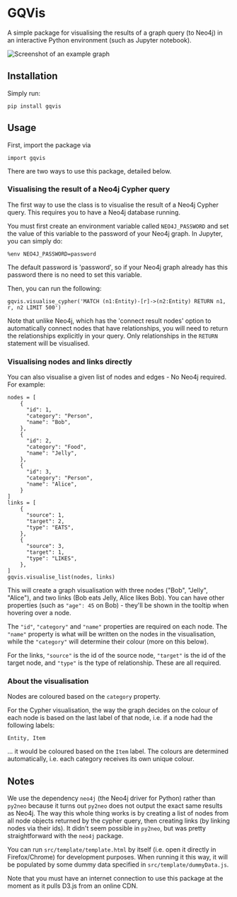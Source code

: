 # GQVis

A simple package for visualising the results of a graph query (to Neo4j) in an interactive Python environment (such as Jupyter notebook).

![Screenshot of an example graph](https://github.com/nlp-tlp/gqvis/blob/main/image_1.png?raw=true)

## Installation

Simply run:

    pip install gqvis

## Usage

First, import the package via

    import gqvis

There are two ways to use this package, detailed below.

### Visualising the result of a Neo4j Cypher query

The first way to use the class is to visualise the result of a Neo4j Cypher query. This requires you to have a Neo4j database running.

You must first create an environment variable called `NEO4J_PASSWORD` and set the value of this variable to the password of your Neo4j graph. In Jupyter, you can simply do:

    %env NEO4J_PASSWORD=password

The default password is 'password', so if your Neo4j graph already has this password there is no need to set this variable.

Then, you can run the following:

    gqvis.visualise_cypher('MATCH (n1:Entity)-[r]->(n2:Entity) RETURN n1, r, n2 LIMIT 500')

Note that unlike Neo4j, which has the 'connect result nodes' option to automatically connect nodes that have relationships, you will need to return the relationships explicitly in your query. Only relationships in the `RETURN` statement will be visualised.

### Visualising nodes and links directly

You can also visualise a given list of nodes and edges - No Neo4j required. For example:

    nodes = [
        {
          "id": 1,
          "category": "Person",
          "name": "Bob",
        },
        {
          "id": 2,
          "category": "Food",
          "name": "Jelly",
        },
        {
          "id": 3,
          "category": "Person",
          "name": "Alice",
        }
    ]
    links = [
        {
          "source": 1,
          "target": 2,
          "type": "EATS",
        },
        {
          "source": 3,
          "target": 1,
          "type": "LIKES",
        },
    ]
    gqvis.visualise_list(nodes, links)

This will create a graph visualisation with three nodes ("Bob", "Jelly", "Alice"), and two links (Bob eats Jelly, Alice likes Bob). You can have other properties (such as `"age": 45` on Bob) - they'll be shown in the tooltip when hovering over a node.

The `"id"`, `"category"` and `"name"` properties are required on each node. The `"name"` property is what will be written on the nodes in the visualisation, while the `"category"` will determine their colour (more on this below).

For the links, `"source"` is the id of the source node, `"target"` is the id of the target node, and `"type"` is the type of relationship. These are all required.

### About the visualisation

Nodes are coloured based on the `category` property.

For the Cypher visualisation, the way the graph decides on the colour of each node is based on the last label of that node, i.e. if a node had the following labels:

    Entity, Item

... it would be coloured based on the `Item` label. The colours are determined automatically, i.e. each category receives its own unique colour.

## Notes

We use the dependency `neo4j` (the Neo4j driver for Python) rather than `py2neo` because it turns out `py2neo` does not output the exact same results as Neo4j. The way this whole thing works is by creating a list of nodes from all node objects returned by the cypher query, then creating links (by linking nodes via their ids). It didn't seem possible in `py2neo`, but was pretty straightforward with the `neo4j` package.

You can run `src/template/template.html` by itself (i.e. open it directly in Firefox/Chrome) for development purposes. When running it this way, it will be populated by some dummy data specified in `src/template/dummyData.js`.

Note that you must have an internet connection to use this package at the moment as it pulls D3.js from an online CDN.
